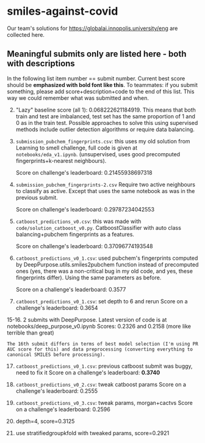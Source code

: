 # smiles-against-covid

Our team's solutions for https://globalai.innopolis.university/eng are collected here.

## Meaningful submits only are listed here - both with descriptions

In the following list item number == submit number. Current best score should be **emphasized with bold font like this**. To teammates: if you submit something, please add score+description+code to the end of this list. This way we could remember what was submitted and when.

2. "Lazy" baseline score (all 1): 0.068222621184919. This means that both train and test are imbalanced, test set has the same proportion of 1 and 0 as in the train test. Possible approaches to solve this using supervised methods include outlier detection algorithms or require data balancing.

4. `submission_pubchem_fingerprints.csv`: this uses my old solution from Learning to smell challenge, full code is given at `notebooks/eda_v1.ipynb`. (unsupervised, uses good precomputed fingerprints+k-nearest neighbours).

    Score on challenge's leaderboard: 0.21455938697318

5. `submission_pubchem_fingerprints-2.csv` Require two active neighbours to classify as active. Except that uses the same notebook as was in the previous submit.

   Score on challenge's leaderboard: 0.29787234042553

6. `catboost_predictions_v0.csv`: this was made with `code/solution_catboost_v0.py`. CatboostClassifier with auto class balancing+pubchem fingerprints as a features.

    Score on challenge's leaderboard: 0.37096774193548

13. `catboost_predictions_v0_1.csv`: used pubchem's fingerprints computed by DeepPurpose.utils.smiles2pubchem function instead of precomputed ones (yes, there was a non-critical bug in my old code, and yes, these fingerprints differ). Using the same parameters as before.

    Score on a challenge's leaderboard: 0.3577

14. `catboost_predictions_v0_1.csv`: set depth to 6 and rerun
    Score on a challenge's leaderboard: 0.3654

15-16. 2 submits with DeepPurpose. Latest version of code is at notebooks/deep_purpose_v0.ipynb
    Scores: 0.2326 and 0.2158 (more like terrible than great)

    The 16th submit differs in terms of best model selection (I'm using PR AUC score for this) and data preprocessing (converting everything to canonical SMILES before processing).

17. `catboost_predictions_v0_1.csv`: previous catboost submit was buggy, need to fix it
    Score on a challenge's leaderboard: **0.3740**

18. `catboost_predictions_v0_2.csv`: tweak catboost params
    Score on a challenge's leaderboard: 0.2555

19. `catboost_predictions_v0_3.csv`: tweak params, morgan+cactvs
    Score on a challenge's leaderboard: 0.2596

20. depth=4, score=0.3125

21. use stratifiedgroupkfold with tweaked params, score=0.2921